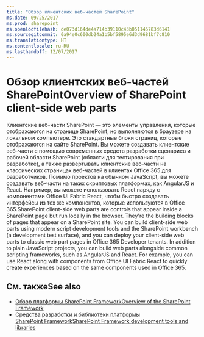 ```yaml
---
title: "Обзор клиентских веб-частей SharePoint"
ms.date: 09/25/2017
ms.prod: sharepoint
ms.openlocfilehash: de073d164de4a714b39110c43b051145783d6141
ms.sourcegitcommit: 0a94e0c600db24a1b5bf5895e6d3d9681bf7c810
ms.translationtype: HT
ms.contentlocale: ru-RU
ms.lasthandoff: 12/07/2017
---
```

# <a name="overview-of-sharepoint-client-side-web-parts"></a><span data-ttu-id="4681d-102">Обзор клиентских веб-частей SharePoint</span><span class="sxs-lookup"><span data-stu-id="4681d-102">Overview of SharePoint client-side web parts</span></span>

<span data-ttu-id="4681d-p101">Клиентские веб-части SharePoint — это элементы управления, которые отображаются на странице SharePoint, но выполняются в браузере на локальном компьютере. Это стандартные блоки страниц, которые отображаются на сайте SharePoint. Вы можете создавать клиентские веб-части с помощью современных средств разработки сценариев и рабочей области SharePoint (области для тестирования при разработке), а также развертывать клиентские веб-части на классических страницах веб-частей в клиентах Office 365 для разработчиков.  Помимо проектов на обычном JavaScript, вы можете создавать веб-части на таких скриптовых платформах, как AngularJS и React. Например, вы можете использовать React наряду с компонентами Office UI Fabric React, чтобы быстро создавать интерфейсы из тех же компонентов, которые используются в Office 365.</span><span class="sxs-lookup"><span data-stu-id="4681d-p101">SharePoint client-side web parts are controls that appear inside a SharePoint page but run locally in the browser. They're the building blocks of pages that appear on a SharePoint site. You can build client-side web parts using modern script development tools and the SharePoint workbench (a development test surface), and you can deploy your client-side web parts to classic web part pages in Office 365 Developer tenants.  In addition to plain JavaScript projects, you can build web parts alongside common scripting frameworks, such as AngularJS and React. For example, you can use React along with components from Office UI Fabric React to quickly create experiences based on the same components used in Office 365.</span></span>

## <a name="see-also"></a><span data-ttu-id="4681d-108">См. также</span><span class="sxs-lookup"><span data-stu-id="4681d-108">See also</span></span>

- [<span data-ttu-id="4681d-109">Обзор платформы SharePoint Framework</span><span class="sxs-lookup"><span data-stu-id="4681d-109">Overview of the SharePoint Framework</span></span>](../sharepoint-framework-overview.md)
- [<span data-ttu-id="4681d-110">Средства разработки и библиотеки платформы SharePoint Framework</span><span class="sxs-lookup"><span data-stu-id="4681d-110">SharePoint Framework development tools and libraries</span></span>](../tools-and-libraries.md)

